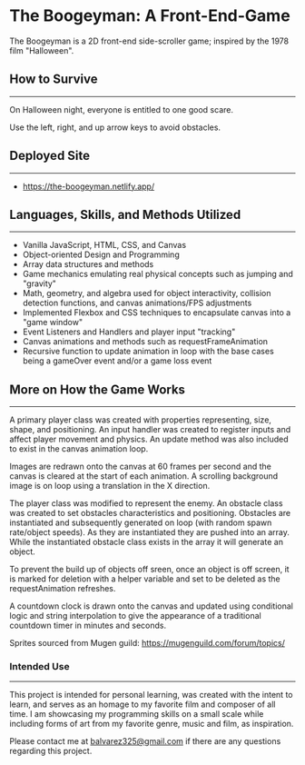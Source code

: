 # The Boogeyman: A Front-End-Game

The Boogeyman is a 2D front-end side-scroller game; inspired by the 1978 film "Halloween".

## How to Survive

---

On Halloween night, everyone is entitled to one good scare.

Use the left, right, and up arrow keys to avoid obstacles.

## Deployed Site

---

- <https://the-boogeyman.netlify.app/>

## Languages, Skills, and Methods Utilized

---

- Vanilla JavaScript, HTML, CSS, and Canvas
- Object-oriented Design and Programming
- Array data structures and methods
- Game mechanics emulating real physical concepts such as jumping and "gravity"
- Math, geometry, and algebra used for object interactivity, collision detection functions, and canvas animations/FPS adjustments
- Implemented Flexbox and CSS techniques to encapsulate canvas into a "game window"
- Event Listeners and Handlers and player input "tracking"
- Canvas animations and methods such as requestFrameAnimation
- Recursive function to update animation in loop with the base cases being a gameOver event and/or a game loss event

## More on How the Game Works

---

A primary player class was created with properties representing, size, shape, and positioning. An input handler was created to register inputs and affect player movement and physics. An update method was also included to exist in the canvas animation loop.

Images are redrawn onto the canvas at 60 frames per second and the canvas is cleared at the start of each animation.
A scrolling background image is on loop using a translation in the X direction.

The player class was modified to represent the enemy.
An obstacle class was created to set obstacles characteristics and positioning. Obstacles are instantiated and subsequently generated on loop (with random spawn rate/object speeds). As they are instantiated they are pushed into an array. While the instantiated obstacle class exists in the array it will generate an object.

To prevent the build up of objects off sreen, once an object is off screen, it is marked for deletion with a helper variable and set to be deleted as the requestAnimation refreshes.

A countdown clock is drawn onto the canvas and updated using conditional logic and string interpolation to give the appearance of a traditional countdown timer in minutes and seconds.

Sprites sourced from Mugen guild: https://mugenguild.com/forum/topics/

### Intended Use

---

This project is intended for personal learning, was created with the intent to learn, and serves as an homage to my favorite film and composer of all time.
I am showcasing my programming skills on a small scale while including forms of art from my favorite genre, music and film, as inspiration.

Please contact me at balvarez325@gmail.com if there are any questions regarding this project.
